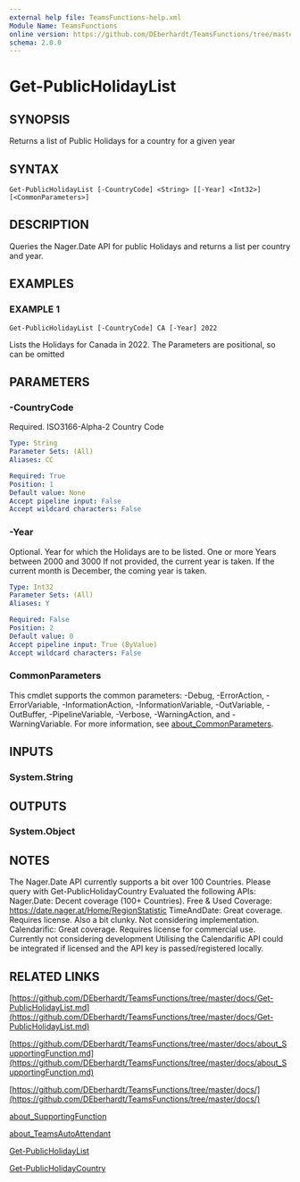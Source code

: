 ```yaml
---
external help file: TeamsFunctions-help.xml
Module Name: TeamsFunctions
online version: https://github.com/DEberhardt/TeamsFunctions/tree/master/docs/Get-PublicHolidayList.md
schema: 2.0.0
---
```


# Get-PublicHolidayList

## SYNOPSIS
Returns a list of Public Holidays for a country for a given year

## SYNTAX

```
Get-PublicHolidayList [-CountryCode] <String> [[-Year] <Int32>] [<CommonParameters>]
```

## DESCRIPTION
Queries the Nager.Date API for public Holidays and returns a list per country and year.

## EXAMPLES

### EXAMPLE 1
```
Get-PublicHolidayList [-CountryCode] CA [-Year] 2022
```

Lists the Holidays for Canada in 2022.
The Parameters are positional, so can be omitted

## PARAMETERS

### -CountryCode
Required.
ISO3166-Alpha-2 Country Code

```yaml
Type: String
Parameter Sets: (All)
Aliases: CC

Required: True
Position: 1
Default value: None
Accept pipeline input: False
Accept wildcard characters: False
```

### -Year
Optional.
Year for which the Holidays are to be listed.
One or more Years between 2000 and 3000
If not provided, the current year is taken.
If the current month is December, the coming year is taken.

```yaml
Type: Int32
Parameter Sets: (All)
Aliases: Y

Required: False
Position: 2
Default value: 0
Accept pipeline input: True (ByValue)
Accept wildcard characters: False
```

### CommonParameters
This cmdlet supports the common parameters: -Debug, -ErrorAction, -ErrorVariable, -InformationAction, -InformationVariable, -OutVariable, -OutBuffer, -PipelineVariable, -Verbose, -WarningAction, and -WarningVariable. For more information, see [about_CommonParameters](http://go.microsoft.com/fwlink/?LinkID=113216).

## INPUTS

### System.String
## OUTPUTS

### System.Object
## NOTES
The Nager.Date API currently supports a bit over 100 Countries.
Please query with Get-PublicHolidayCountry
Evaluated the following APIs:
Nager.Date:   Decent coverage (100+ Countries).
Free & Used Coverage: https://date.nager.at/Home/RegionStatistic
TimeAndDate:  Great coverage.
Requires license.
Also a bit clunky.
Not considering implementation.
Calendarific: Great coverage.
Requires license for commercial use.
Currently not considering development
Utilising the Calendarific API could be integrated if licensed and the API key is passed/registered locally.

## RELATED LINKS

[https://github.com/DEberhardt/TeamsFunctions/tree/master/docs/Get-PublicHolidayList.md](https://github.com/DEberhardt/TeamsFunctions/tree/master/docs/Get-PublicHolidayList.md)

[https://github.com/DEberhardt/TeamsFunctions/tree/master/docs/about_SupportingFunction.md](https://github.com/DEberhardt/TeamsFunctions/tree/master/docs/about_SupportingFunction.md)

[https://github.com/DEberhardt/TeamsFunctions/tree/master/docs/](https://github.com/DEberhardt/TeamsFunctions/tree/master/docs/)

[about_SupportingFunction]()

[about_TeamsAutoAttendant]()

[Get-PublicHolidayList]()

[Get-PublicHolidayCountry]()

